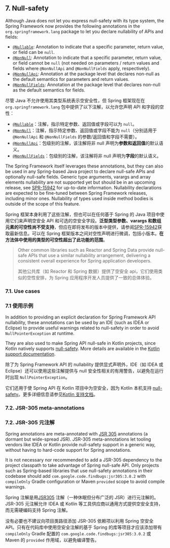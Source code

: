 ## 7. Null-safety

Although Java does not let you express null-safety with its type system, the Spring Framework now provides the following annotations in the `org.springframework.lang` package to let you declare nullability of APIs and fields:

- [`@Nullable`](https://docs.spring.io/spring-framework/docs/5.3.13/javadoc-api/org/springframework/lang/Nullable.html): Annotation to indicate that a specific parameter, return value, or field can be `null`.
- [`@NonNull`](https://docs.spring.io/spring-framework/docs/5.3.13/javadoc-api/org/springframework/lang/NonNull.html): Annotation to indicate that a specific parameter, return value, or field cannot be `null` (not needed on parameters / return values and fields where `@NonNullApi` and `@NonNullFields` apply, respectively).
- [`@NonNullApi`](https://docs.spring.io/spring-framework/docs/5.3.13/javadoc-api/org/springframework/lang/NonNullApi.html): Annotation at the package level that declares non-null as the default semantics for parameters and return values.
- [`@NonNullFields`](https://docs.spring.io/spring-framework/docs/5.3.13/javadoc-api/org/springframework/lang/NonNullFields.html): Annotation at the package level that declares non-null as the default semantics for fields.

尽管 Java 不允许使用其类型系统表示空安全性，但 Spring 框架现在在 `org.springframework.lang` 包中提供了以下注解，以允许您声明 API 和字段的空性：

- [`@Nullable`](https://docs.spring.io/spring-framework/docs/5.3.13/javadoc-api/org/springframework/lang/Nullable.html)：注解，指示特定参数、返回值或字段可以为 `null`。
- [`@NonNull`](https://docs.spring.io/spring-framework/docs/5.3.13/javadoc-api/org/springframework/lang/NonNull.html)：注解，指示特定参数、返回值或字段不能为 `null`（分别适用于 `@NonNullApi` 和 `@NonNullFields` 的参数/返回值和字段不需要）。
- [`@NonNullApi`](https://docs.spring.io/spring-framework/docs/5.3.13/javadoc-api/org/springframework/lang/NonNullApi.html)：包级别的注解，该注解将非 null 声明为**参数和返回值**的默认语义。
- [`@NonNullFields`](https://docs.spring.io/spring-framework/docs/5.3.13/javadoc-api/org/springframework/lang/NonNullFields.html)：包级别的注解，该注解将非 null 声明为**字段**的默认语义。

The Spring Framework itself leverages these annotations, but they can also be used in any Spring-based Java project to declare null-safe APIs and optionally null-safe fields. Generic type arguments, varargs and array elements nullability are not supported yet but should be in an upcoming release, see [SPR-15942](https://jira.spring.io/browse/SPR-15942) for up-to-date information. Nullability declarations are expected to be fine-tuned between Spring Framework releases, including minor ones. Nullability of types used inside method bodies is outside of the scope of this feature.

Spring 框架本身利用了这些注解，但也可以在任何基于 Spring 的 Java 项目中使用它们来声明空安全 API 和可选的空安全字段。**泛型类型参数、varargs 和数组元素的可空性尚不受支持**，但应在即将发布的版本中提供，请参阅[SPR-15942](https://jira.spring.io/browse/SPR-15942)获取最新信息。可以在 Spring 框架版本之间对空性声明进行微调，包括小版本。**在方法体中使用的类型的可空性超出了此功能的范围**。

> Other common libraries such as Reactor and Spring Data provide null-safe APIs that use a similar nullability arrangement, delivering a consistent overall experience for Spring application developers.
>
> 其他公共库（如 Reactor 和 Spring 数据）提供了空安全 api，它们使用类似的空性安排，为 Spring 应用程序开发人员提供了一致的总体体验。

### 7.1. Use cases

### 7.1 使用示例

In addition to providing an explicit declaration for Spring Framework API nullability, these annotations can be used by an IDE (such as IDEA or Eclipse) to provide useful warnings related to null-safety in order to avoid `NullPointerException` at runtime.

They are also used to make Spring API null-safe in Kotlin projects, since Kotlin natively supports [null-safety](https://kotlinlang.org/docs/reference/null-safety.html). More details are available in the [Kotlin support documentation](https://docs.spring.io/spring-framework/docs/current/reference/html/languages.html#kotlin-null-safety).

除了为 Spring Framework API 的 nullability 提供显式声明外，IDE（如 IDEA 或 Eclipse）还可以使用这些注解提供与 null 安全性相关的有用警告，以避免在运行时出现 `NullPointerException`。

它们还用于使 Spring API 在 Kotlin 项目中为空安全，因为 Kotlin 本机支持 [null-safety](https://kotlinlang.org/docs/reference/null-safety.html)。更多详细信息请参见[Kotlin 支持文档](https://docs.spring.io/spring-framework/docs/current/reference/html/languages.html#kotlin-null-safety)。

### 7.2. JSR-305 meta-annotations

### 7.2. JSR-305 元注解

Spring annotations are meta-annotated with [JSR 305](https://jcp.org/en/jsr/detail?id=305) annotations (a dormant but wide-spread JSR). JSR-305 meta-annotations let tooling vendors like IDEA or Kotlin provide null-safety support in a generic way, without having to hard-code support for Spring annotations.

It is not necessary nor recommended to add a JSR-305 dependency to the project classpath to take advantage of Spring null-safe API. Only projects such as Spring-based libraries that use null-safety annotations in their codebase should add `com.google.code.findbugs:jsr305:3.0.2` with `compileOnly` Gradle configuration or Maven `provided` scope to avoid compile warnings.

Spring 注解是用[JSR305](https://jcp.org/en/jsr/detail?id=305) 注解（一种休眠但分布广泛的 JSR）进行元注解的。JSR-305 元注解允许 IDEA 或 Kotlin 等工具供应商以通用方式提供空安全支持，而无需硬编码支持 Spring 注解。

没有必要也不建议向项目类路径添加 JSR-305 依赖项以利用 Spring 空安全 API。只有在代码库中使用空安全注解的基于 Spring 的库等项目才应该添加带有 `compileOnly` Gradle 配置的 `com.google.code.findbugs:jsr305:3.0.2` 或 Maven 的 `provided` 作用域，以避免编译警告。